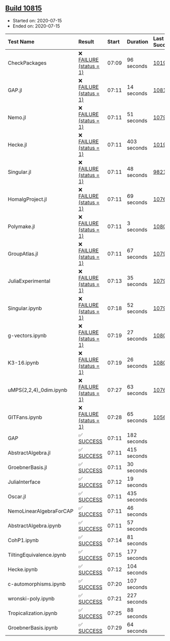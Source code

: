 ## [Build 10815](https://oscarci.mathematik.uni-kl.de/job/oscar/10815/)

* Started on: 2020-07-15
* Ended on: 2020-07-15

| Test Name    | Result | Start | Duration | Last Success | First Failure |
|:-------------|:-------|:------|:---------|:-------------|:--------------|
| CheckPackages | ❌ [FAILURE (status = 1)](https://oscarci.mathematik.uni-kl.de/job/oscar/10815/artifact/logs/build-10815/CheckPackages.log) | 07:09 | 96 seconds | [10197](https://oscarci.mathematik.uni-kl.de/job/oscar/10197/) | [10198](https://oscarci.mathematik.uni-kl.de/job/oscar/10198/) |
| GAP.jl | ❌ [FAILURE (status = 1)](https://oscarci.mathematik.uni-kl.de/job/oscar/10815/artifact/logs/build-10815/GAP.jl.log) | 07:11 | 14 seconds | [10814](https://oscarci.mathematik.uni-kl.de/job/oscar/10814/) | [10815](https://oscarci.mathematik.uni-kl.de/job/oscar/10815/) |
| Nemo.jl | ❌ [FAILURE (status = 1)](https://oscarci.mathematik.uni-kl.de/job/oscar/10815/artifact/logs/build-10815/Nemo.jl.log) | 07:11 | 51 seconds | [10790](https://oscarci.mathematik.uni-kl.de/job/oscar/10790/) | [10791](https://oscarci.mathematik.uni-kl.de/job/oscar/10791/) |
| Hecke.jl | ❌ [FAILURE (status = 1)](https://oscarci.mathematik.uni-kl.de/job/oscar/10815/artifact/logs/build-10815/Hecke.jl.log) | 07:11 | 403 seconds | [10197](https://oscarci.mathematik.uni-kl.de/job/oscar/10197/) | [10198](https://oscarci.mathematik.uni-kl.de/job/oscar/10198/) |
| Singular.jl | ❌ [FAILURE (status = 1)](https://oscarci.mathematik.uni-kl.de/job/oscar/10815/artifact/logs/build-10815/Singular.jl.log) | 07:11 | 48 seconds | [9821](https://oscarci.mathematik.uni-kl.de/job/oscar/9821/) | [9822](https://oscarci.mathematik.uni-kl.de/job/oscar/9822/) |
| HomalgProject.jl | ❌ [FAILURE (status = 1)](https://oscarci.mathematik.uni-kl.de/job/oscar/10815/artifact/logs/build-10815/HomalgProject.jl.log) | 07:11 | 69 seconds | [10765](https://oscarci.mathematik.uni-kl.de/job/oscar/10765/) | [10766](https://oscarci.mathematik.uni-kl.de/job/oscar/10766/) |
| Polymake.jl | ❌ [FAILURE (status = 1)](https://oscarci.mathematik.uni-kl.de/job/oscar/10815/artifact/logs/build-10815/Polymake.jl.log) | 07:11 | 3 seconds | [10806](https://oscarci.mathematik.uni-kl.de/job/oscar/10806/) | [10807](https://oscarci.mathematik.uni-kl.de/job/oscar/10807/) |
| GroupAtlas.jl | ❌ [FAILURE (status = 1)](https://oscarci.mathematik.uni-kl.de/job/oscar/10815/artifact/logs/build-10815/GroupAtlas.jl.log) | 07:11 | 67 seconds | [10790](https://oscarci.mathematik.uni-kl.de/job/oscar/10790/) | [10791](https://oscarci.mathematik.uni-kl.de/job/oscar/10791/) |
| JuliaExperimental | ❌ [FAILURE (status = 1)](https://oscarci.mathematik.uni-kl.de/job/oscar/10815/artifact/logs/build-10815/JuliaExperimental.log) | 07:13 | 35 seconds | [10790](https://oscarci.mathematik.uni-kl.de/job/oscar/10790/) | [10791](https://oscarci.mathematik.uni-kl.de/job/oscar/10791/) |
| Singular.ipynb | ❌ [FAILURE (status = 1)](https://oscarci.mathematik.uni-kl.de/job/oscar/10815/artifact/logs/build-10815/Singular.ipynb.log) | 07:18 | 52 seconds | [10790](https://oscarci.mathematik.uni-kl.de/job/oscar/10790/) | [10791](https://oscarci.mathematik.uni-kl.de/job/oscar/10791/) |
| g-vectors.ipynb | ❌ [FAILURE (status = 1)](https://oscarci.mathematik.uni-kl.de/job/oscar/10815/artifact/logs/build-10815/g-vectors.ipynb.log) | 07:19 | 27 seconds | [10806](https://oscarci.mathematik.uni-kl.de/job/oscar/10806/) | [10807](https://oscarci.mathematik.uni-kl.de/job/oscar/10807/) |
| K3-16.ipynb | ❌ [FAILURE (status = 1)](https://oscarci.mathematik.uni-kl.de/job/oscar/10815/artifact/logs/build-10815/K3-16.ipynb.log) | 07:19 | 26 seconds | [10806](https://oscarci.mathematik.uni-kl.de/job/oscar/10806/) | [10807](https://oscarci.mathematik.uni-kl.de/job/oscar/10807/) |
| uMPS(2,2,4)_0dim.ipynb | ❌ [FAILURE (status = 1)](https://oscarci.mathematik.uni-kl.de/job/oscar/10815/artifact/logs/build-10815/uMPS-2-2-4-_0dim.ipynb.log) | 07:27 | 63 seconds | [10765](https://oscarci.mathematik.uni-kl.de/job/oscar/10765/) | [10766](https://oscarci.mathematik.uni-kl.de/job/oscar/10766/) |
| GITFans.ipynb | ❌ [FAILURE (status = 1)](https://oscarci.mathematik.uni-kl.de/job/oscar/10815/artifact/logs/build-10815/GITFans.ipynb.log) | 07:28 | 65 seconds | [10566](https://oscarci.mathematik.uni-kl.de/job/oscar/10566/) | [10567](https://oscarci.mathematik.uni-kl.de/job/oscar/10567/) |
| GAP | ✅ [SUCCESS](https://oscarci.mathematik.uni-kl.de/job/oscar/10815/artifact/logs/build-10815/GAP.log) | 07:11 | 182 seconds |  |  |
| AbstractAlgebra.jl | ✅ [SUCCESS](https://oscarci.mathematik.uni-kl.de/job/oscar/10815/artifact/logs/build-10815/AbstractAlgebra.jl.log) | 07:11 | 415 seconds |  |  |
| GroebnerBasis.jl | ✅ [SUCCESS](https://oscarci.mathematik.uni-kl.de/job/oscar/10815/artifact/logs/build-10815/GroebnerBasis.jl.log) | 07:11 | 30 seconds |  |  |
| JuliaInterface | ✅ [SUCCESS](https://oscarci.mathematik.uni-kl.de/job/oscar/10815/artifact/logs/build-10815/JuliaInterface.log) | 07:12 | 19 seconds |  |  |
| Oscar.jl | ✅ [SUCCESS](https://oscarci.mathematik.uni-kl.de/job/oscar/10815/artifact/logs/build-10815/Oscar.jl.log) | 07:11 | 435 seconds |  |  |
| NemoLinearAlgebraForCAP | ✅ [SUCCESS](https://oscarci.mathematik.uni-kl.de/job/oscar/10815/artifact/logs/build-10815/NemoLinearAlgebraForCAP.log) | 07:11 | 46 seconds |  |  |
| AbstractAlgebra.ipynb | ✅ [SUCCESS](https://oscarci.mathematik.uni-kl.de/job/oscar/10815/artifact/logs/build-10815/AbstractAlgebra.ipynb.log) | 07:11 | 57 seconds |  |  |
| CohP1.ipynb | ✅ [SUCCESS](https://oscarci.mathematik.uni-kl.de/job/oscar/10815/artifact/logs/build-10815/CohP1.ipynb.log) | 07:14 | 81 seconds |  |  |
| TiltingEquivalence.ipynb | ✅ [SUCCESS](https://oscarci.mathematik.uni-kl.de/job/oscar/10815/artifact/logs/build-10815/TiltingEquivalence.ipynb.log) | 07:15 | 177 seconds |  |  |
| Hecke.ipynb | ✅ [SUCCESS](https://oscarci.mathematik.uni-kl.de/job/oscar/10815/artifact/logs/build-10815/Hecke.ipynb.log) | 07:12 | 104 seconds |  |  |
| c-automorphisms.ipynb | ✅ [SUCCESS](https://oscarci.mathematik.uni-kl.de/job/oscar/10815/artifact/logs/build-10815/c-automorphisms.ipynb.log) | 07:20 | 107 seconds |  |  |
| wronski-poly.ipynb | ✅ [SUCCESS](https://oscarci.mathematik.uni-kl.de/job/oscar/10815/artifact/logs/build-10815/wronski-poly.ipynb.log) | 07:21 | 227 seconds |  |  |
| Tropicalization.ipynb | ✅ [SUCCESS](https://oscarci.mathematik.uni-kl.de/job/oscar/10815/artifact/logs/build-10815/Tropicalization.ipynb.log) | 07:25 | 88 seconds |  |  |
| GroebnerBasis.ipynb | ✅ [SUCCESS](https://oscarci.mathematik.uni-kl.de/job/oscar/10815/artifact/logs/build-10815/GroebnerBasis.ipynb.log) | 07:29 | 64 seconds |  |  |
